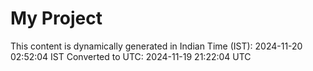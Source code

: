 # My Project

This content is dynamically generated in Indian Time (IST): 2024-11-20 02:52:04 IST
Converted to UTC: 2024-11-19 21:22:04 UTC
